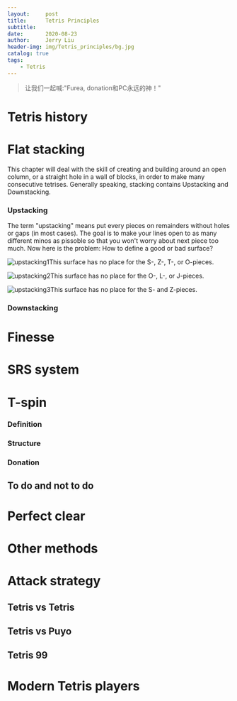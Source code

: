 ```yaml
---
layout:     post
title:      Tetris Principles
subtitle:   
date:       2020-08-23
author:     Jerry Liu
header-img: img/Tetris_principles/bg.jpg
catalog: true
tags:
    - Tetris
---
```


> 让我们一起喊:"Furea, donation和PC永远的神！"

# Tetris history

# Flat stacking

This chapter will deal with the skill of creating and building around an open column, or a straight hole in a wall of blocks, in order to make many consecutive tetrises. Generally speaking, stacking contains Upstacking and Downstacking. 

### Upstacking

The term "upstacking" means put every pieces on remainders without holes or gaps (in most cases). The goal is to make your lines open to as many different minos as pissoble so that you won't worry about next piece too much. Now here is the problem: How to define a good or bad surface?

![upstacking1]({{baseurl}}\img\Tetris\upstacking1.png)This surface has no place for the S-, Z-, T-, or O-pieces.

![upstacking2]({{baseurl}}\img\Tetris\upstacking2.png)This surface has no place for the O-, L-, or J-pieces.

![upstacking3]({{baseurl}}\img\Tetris\upstacking3.png)This surface has no place for the S- and Z-pieces.




### Downstacking

# Finesse

# SRS system

# T-spin

### Definition

### Structure

### Donation

## To do and not to do

# Perfect clear

# Other methods

# Attack strategy

## Tetris vs Tetris

## Tetris vs Puyo

## Tetris 99

# Modern Tetris players

# 
